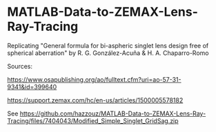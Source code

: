 # MATLAB-Data-to-ZEMAX-Lens-Ray-Tracing

Replicating "General formula for bi-aspheric singlet lens design free of spherical aberration" by R. G. González-Acuña &amp; H. A. Chaparro-Romo

Sources:

https://www.osapublishing.org/ao/fulltext.cfm?uri=ao-57-31-9341&id=399640

https://support.zemax.com/hc/en-us/articles/1500005578182


See https://github.com/hazzouz/MATLAB-Data-to-ZEMAX-Lens-Ray-Tracing/files/7404043/Modified_Simple_Singlet_GridSag.zip
